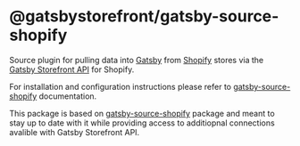 # @gatsbystorefront/gatsby-source-shopify

Source plugin for pulling data into [Gatsby][gatsby] from [Shopify][shopify] stores via the [Gatsby Storefront API][gatsbystorefront] for Shopify.

For installation and configuration instructions please refer to [gatsby-source-shopify][gatsby-source-shopify] documentation.

This package is based on [gatsby-source-shopify][gatsby-source-shopify] package and meant to stay up to date with it while providing access to additiopnal connections avalible with Gatsby Storefront API.


[gatsby]: https://www.gatsbyjs.org/
[shopify]: https://www.shopify.com/
[gatsbystorefront]: http://gatsbystorefront.com/ 
[gatsby-source-shopify]: https://github.com/gatsbyjs/gatsby/tree/master/packages/gatsby-source-shopify
